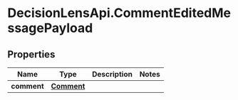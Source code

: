 # DecisionLensApi.CommentEditedMessagePayload

## Properties
Name | Type | Description | Notes
------------ | ------------- | ------------- | -------------
**comment** | [**Comment**](Comment.md) |  | 



